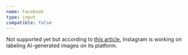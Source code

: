 ```yaml
---
name: Facebook
type: input
compatible: false
---
```

Not supported yet but according to [this article](https://about.fb.com/news/2024/02/labeling-ai-generated-images-on-facebook-instagram-and-threads/), Instagram is working on labeling AI-generated images on its platform.
